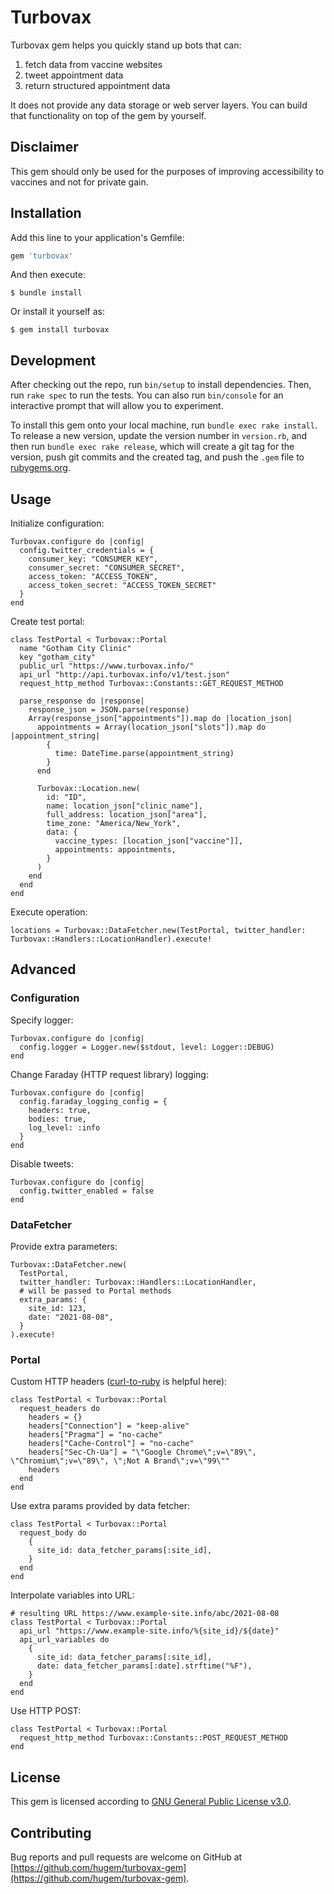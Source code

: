 # Turbovax

Turbovax gem helps you quickly stand up bots that can:
1) fetch data from vaccine websites
2) tweet appointment data
3) return structured appointment data

It does not provide any data storage or web server layers. You can build that functionality on top of the gem by yourself.

## Disclaimer

This gem should only be used for the purposes of improving accessibility to vaccines and not for private gain.

## Installation

Add this line to your application's Gemfile:

```ruby
gem 'turbovax'
```

And then execute:

    $ bundle install

Or install it yourself as:

    $ gem install turbovax

## Development

After checking out the repo, run `bin/setup` to install dependencies. Then, run `rake spec` to run the tests. You can also run `bin/console` for an interactive prompt that will allow you to experiment.

To install this gem onto your local machine, run `bundle exec rake install`. To release a new version, update the version number in `version.rb`, and then run `bundle exec rake release`, which will create a git tag for the version, push git commits and the created tag, and push the `.gem` file to [rubygems.org](https://rubygems.org).


## Usage

Initialize configuration:

    Turbovax.configure do |config|
      config.twitter_credentials = {
        consumer_key: "CONSUMER_KEY",
        consumer_secret: "CONSUMER_SECRET",
        access_token: "ACCESS_TOKEN",
        access_token_secret: "ACCESS_TOKEN_SECRET"
      }
    end

Create test portal:

    class TestPortal < Turbovax::Portal
      name "Gotham City Clinic"
      key "gotham_city"
      public_url "https://www.turbovax.info/"
      api_url "http://api.turbovax.info/v1/test.json"
      request_http_method Turbovax::Constants::GET_REQUEST_METHOD

      parse_response do |response|
        response_json = JSON.parse(response)
        Array(response_json["appointments"]).map do |location_json|
          appointments = Array(location_json["slots"]).map do |appointment_string|
            {
              time: DateTime.parse(appointment_string)
            }
          end

          Turbovax::Location.new(
            id: "ID",
            name: location_json["clinic_name"],
            full_address: location_json["area"],
            time_zone: "America/New_York",
            data: {
              vaccine_types: [location_json["vaccine"]],
              appointments: appointments,
            }
          )
        end
      end
    end

Execute operation:

    locations = Turbovax::DataFetcher.new(TestPortal, twitter_handler: Turbovax::Handlers::LocationHandler).execute!

## Advanced

### Configuration
Specify logger:

    Turbovax.configure do |config|
      config.logger = Logger.new($stdout, level: Logger::DEBUG)
    end

Change Faraday (HTTP request library) logging:

    Turbovax.configure do |config|
      config.faraday_logging_config = {
        headers: true,
        bodies: true,
        log_level: :info
      }
    end

Disable tweets:

    Turbovax.configure do |config|
      config.twitter_enabled = false
    end

### DataFetcher

Provide extra parameters:

    Turbovax::DataFetcher.new(
      TestPortal,
      twitter_handler: Turbovax::Handlers::LocationHandler,
      # will be passed to Portal methods
      extra_params: {
        site_id: 123,
        date: "2021-08-08",
      }
    ).execute!


### Portal

Custom HTTP headers ([curl-to-ruby](https://jhawthorn.github.io/curl-to-ruby/) is helpful here):

    class TestPortal < Turbovax::Portal
      request_headers do
        headers = {}
        headers["Connection"] = "keep-alive"
        headers["Pragma"] = "no-cache"
        headers["Cache-Control"] = "no-cache"
        headers["Sec-Ch-Ua"] = "\"Google Chrome\";v=\"89\", \"Chromium\";v=\"89\", \";Not A Brand\";v=\"99\""
        headers
      end
    end

Use extra params provided by data fetcher:

    class TestPortal < Turbovax::Portal
      request_body do
        {
          site_id: data_fetcher_params[:site_id],
        }
      end
    end

Interpolate variables into URL:

    # resulting URL https://www.example-site.info/abc/2021-08-08
    class TestPortal < Turbovax::Portal
      api_url "https://www.example-site.info/%{site_id}/${date}"
      api_url_variables do
        {
          site_id: data_fetcher_params[:site_id],
          date: data_fetcher_params[:date].strftime("%F"),
        }
      end
    end

Use HTTP POST:

    class TestPortal < Turbovax::Portal
      request_http_method Turbovax::Constants::POST_REQUEST_METHOD
    end

## License

This gem is licensed according to [GNU General Public License v3.0](https://github.com/hugem/turbovax-gem/blob/main/LICENSE).

## Contributing

Bug reports and pull requests are welcome on GitHub at [https://github.com/hugem/turbovax-gem](https://github.com/hugem/turbovax-gem).
